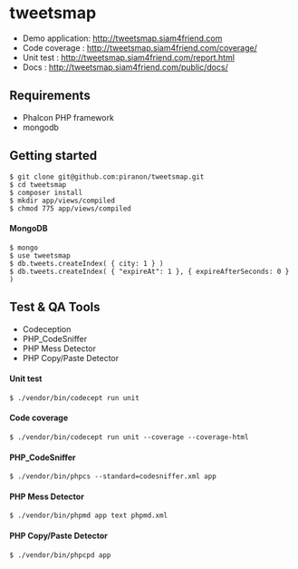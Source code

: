 # tweetsmap

- Demo application: http://tweetsmap.siam4friend.com
- Code coverage : http://tweetsmap.siam4friend.com/coverage/
- Unit test : http://tweetsmap.siam4friend.com/report.html
- Docs : http://tweetsmap.siam4friend.com/public/docs/

## Requirements

- Phalcon PHP framework
- mongodb


## Getting started

```
$ git clone git@github.com:piranon/tweetsmap.git
$ cd tweetsmap
$ composer install
$ mkdir app/views/compiled
$ chmod 775 app/views/compiled
```

#### MongoDB

```
$ mongo
$ use tweetsmap
$ db.tweets.createIndex( { city: 1 } )
$ db.tweets.createIndex( { "expireAt": 1 }, { expireAfterSeconds: 0 } )
```

## Test & QA Tools

- Codeception
- PHP_CodeSniffer
- PHP Mess Detector
- PHP Copy/Paste Detector


#### Unit test
```
$ ./vendor/bin/codecept run unit
```

#### Code coverage
```
$ ./vendor/bin/codecept run unit --coverage --coverage-html
```

#### PHP_CodeSniffer
```
$ ./vendor/bin/phpcs --standard=codesniffer.xml app
```

#### PHP Mess Detector
```
$ ./vendor/bin/phpmd app text phpmd.xml
```

#### PHP Copy/Paste Detector
```
$ ./vendor/bin/phpcpd app
```